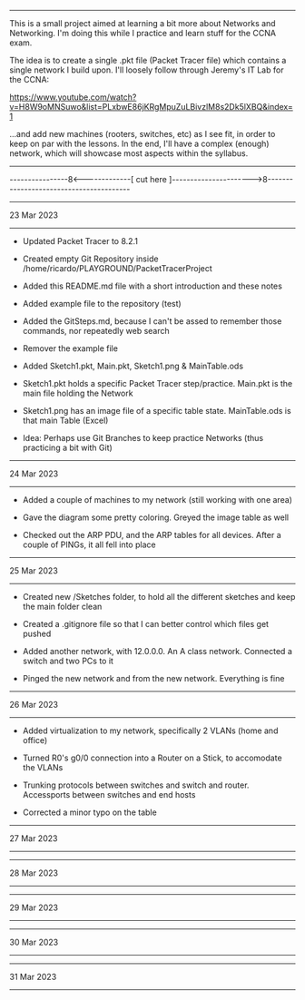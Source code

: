 ***********************************************************************************************************
This is a small project aimed at learning a bit more about Networks and Networking.
I'm doing this while I practice and learn stuff for the CCNA exam.

The idea is to create a single .pkt file (Packet Tracer file) which contains a single network I build upon.
I'll loosely follow through Jeremy's IT Lab for the CCNA:

https://www.youtube.com/watch?v=H8W9oMNSuwo&list=PLxbwE86jKRgMpuZuLBivzlM8s2Dk5lXBQ&index=1


...and add new machines (rooters, switches, etc) as I see fit, in order to keep on par with the lessons.
In the end, I'll have a complex (enough) network, which will showcase most aspects within the syllabus.


***********************************************************************************************************

----------------8<-------------[ cut here ]---------------------->8----------------------------------------


***********
23 Mar 2023
***********

- Updated Packet Tracer to 8.2.1

- Created empty Git Repository inside /home/ricardo/PLAYGROUND/PacketTracerProject

- Added this README.md file with a short introduction and these notes

- Added example file to the repository (test)

- Added the GitSteps.md, because I can't be assed to remember those commands, nor repeatedly web search

- Remover the example file

- Added Sketch1.pkt, Main.pkt, Sketch1.png & MainTable.ods

- Sketch1.pkt holds a specific Packet Tracer step/practice. Main.pkt is the main file holding the Network

- Sketch1.png has an image file of a specific table state. MainTable.ods is that main Table (Excel)

- Idea: Perhaps use Git Branches to keep practice Networks (thus practicing a bit with Git)

***********
24 Mar 2023
***********

- Added a couple of machines to my network (still working with one area)

- Gave the diagram some pretty coloring. Greyed the image table as well

- Checked out the ARP PDU, and the ARP tables for all devices. After a couple of PINGs, it all fell into place

***********
25 Mar 2023
***********

- Created new /Sketches folder, to hold all the different sketches and keep the main folder clean

- Created a .gitignore file so that I can better control which files get pushed

- Added another network, with 12.0.0.0. An A class network. Connected a switch and two PCs to it

- Pinged the new network and from the new network. Everything is fine

***********
26 Mar 2023
***********

- Added virtualization to my network, specifically 2 VLANs (home and office)
	
- Turned R0's g0/0 connection into a Router on a Stick, to accomodate the VLANs

- Trunking protocols between switches and switch and router. Accessports between switches and end hosts

- Corrected a minor typo on the table

***********
27 Mar 2023
***********


***********
28 Mar 2023
***********


***********
29 Mar 2023
***********


***********
30 Mar 2023
***********


***********
31 Mar 2023
***********









